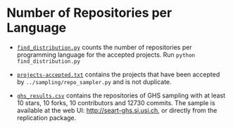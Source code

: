 # Number of Repositories per Language

* [`find_distribution.py`](find_distribution.py) counts the number of repositories per programming language for the accepted projects.
    Run `python find_distribution.py`

* [`projects-accepted.txt`](projects-accepted.txt) contains the projects that have been accepted by `../sampling/repo_sampler.py` and is not duplicate.

* [`ghs_results.csv`](ghs_results.csv) contains the repositories of GHS sampling with at least 10 stars, 10 forks, 10 contributors and 12730 commits.
The sample is available at the web UI: http://seart-ghs.si.usi.ch, or directly from the replication package.

